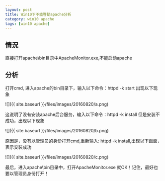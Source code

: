 ```yaml
---
layout: post
title: Win10下不能啓動apache分析
category: win10 apache
tags: [win10 apache]
---
```


## 情況  

直接打开apache\bin目录中ApacheMonitor.exe,不能启动apache  

## 分析  

打开cmd, 进入apache的bin目录下，输入以下命令：httpd -k start 出现以下现象 

![]({{ site.baseurl }}/files/images/20160820/a.png)   


这说明了没有安装apache后台服务，输入以下命令：httpd -k install 但是安装不成功，出现以下现象 

![]({{ site.baseurl }}/files/images/20160820/b.png)  


原因是，没有以管理员的身份打开cmd,重新输入: httpd -k install,出现以下画面，表示安装成功  

![]({{ site.baseurl }}/files/images/20160820/c.png)  

最后，进入apache\bin目录中，打开ApacheMonitor.exe 就OK！记住，最好也要以管理员身份打开！  
